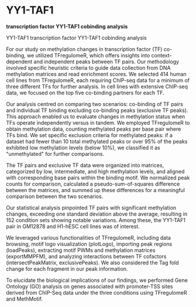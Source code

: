 # YY1-TAF1

**transcription factor YY1-TAF1 cobinding analysis**

YY1-TAF1
transcription factor YY1-TAF1 cobinding analysis

For our study on methylation changes in transcription factor (TF) co-binding, we utilized TFregulomeR, which offers insights into context-dependent and independent peaks between TF pairs. Our methodology involved specific heuristic criteria to guide data collection from DNA methylation matrices and read enrichment scores. We selected 414 human cell lines from TFregulomeR, each requiring ChIP-seq data for a minimum of three different TFs for further analysis. In cell lines with extensive ChIP-seq data, we focused on the top five co-binding partners for each TF.

Our analysis centred on comparing two scenarios: co-binding of TF pairs and individual TF binding excluding co-binding peaks (exclusive TF peaks). This approach enabled us to evaluate changes in methylation status when TFs operate independently versus in tandem. We employed TFregulomeR to obtain methylation data, counting methylated peaks per base pair where TFs bind. 
We set specific exclusion criteria for methylated peaks: if a dataset had fewer than 10 total methylated peaks or over 95% of the peaks exhibited low methylation levels (below 10%), we classified it as "unmethylated" for further comparisons.

The TF pairs and exclusive TF data were organized into matrices, categorized by low, intermediate, and high methylation levels, and aligned with corresponding base pairs within the binding motif. We normalized peak counts for comparison, calculated a pseudo-sum-of-squares difference between the matrices, and summed up these differences for a meaningful comparison between the two scenarios.

Our statistical analysis pinpointed TF pairs with significant methylation changes, exceeding one standard deviation above the average, resulting in 152 condition sets showing notable variations. Among these, the YY1-TAF1 pair in GM12878 and H1-hESC cell lines was of interest.

We leveraged various functionalities of TFregulomeR, including data browsing, motif logo visualization (plotLogo), importing peak regions (loadPeaks), extracting motif PWMs and methylation matrices (exportMMPFM), and analyzing interactions between TF cofactors (intersectPeakMatrix, exclusivePeaks). We also considered the Tag fold change for each fragment in our peak information.

To elucidate the biological implications of our findings, we performed Gene Ontology (GO) analysis on genes associated with promoter-TSS sites derived from ChIP-Seq data under the three conditions using TFregulomeR and MethMotif.
